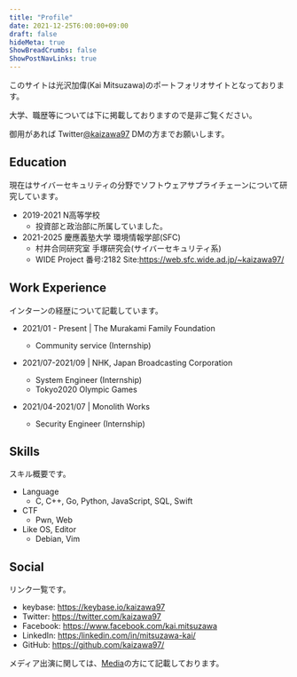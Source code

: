 ```yaml
---
title: "Profile"
date: 2021-12-25T6:00:00+09:00
draft: false
hideMeta: true
ShowBreadCrumbs: false
ShowPostNavLinks: true
---
```


このサイトは光沢加偉(Kai Mitsuzawa)のポートフォリオサイトとなっております。

大学、職歴等については下に掲載しておりますので是非ご覧ください。

御用があれば Twitter[@kaizawa97](https://twitter.com/kaizawa97) DMの方までお願いします。

## Education
現在はサイバーセキュリティの分野でソフトウェアサプライチェーンについて研究しています。

  - 2019-2021 N高等学校
    - 投資部と政治部に所属していました。
  - 2021-2025 慶應義塾大学 環境情報学部(SFC)
    - 村井合同研究室 手塚研究会(サイバーセキュリティ系)
    - WIDE Project 番号:2182 Site:https://web.sfc.wide.ad.jp/~kaizawa97/

## Work Experience
インターンの経歴について記載しています。

- 2021/01 - Present | The Murakami Family Foundation
  - Community service (Internship)

- 2021/07-2021/09 | NHK, Japan Broadcasting Corporation
    - System Engineer (Internship)
    - Tokyo2020 Olympic Games

- 2021/04-2021/07 | Monolith Works
    - Security Engineer (Internship)

## Skills
スキル概要です。
  - Language
    - C, C++, Go, Python, JavaScript, SQL, Swift
  - CTF
    - Pwn, Web
  - Like OS, Editor
    - Debian, Vim
    
## Social
リンク一覧です。
  - keybase: https://keybase.io/kaizawa97
  - Twitter: https://twitter.com/kaizawa97
  - Facebook: https://www.facebook.com/kai.mitsuzawa
  - LinkedIn: [https:/linkedin.com/in/mitsuzawa-kai/](https:/linkedin.com/in/mitsuzawa-kai/)
  - GitHub: https://github.com/kaizawa97/

メディア出演に関しては、[Media](/media)の方にて記載しております。